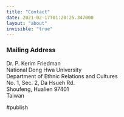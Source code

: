 ```yaml
---
title: "Contact"
date: 2021-02-17T01:20:25.347000
layout: "about"
invisible: "true"
---
```


### Mailing Address

Dr. P. Kerim Friedman  
National Dong Hwa University  
Department of Ethnic Relations and Cultures  
No. 1, Sec. 2, Da Hsueh Rd.  
Shoufeng, Hualien 97401  
Taiwan

#publish
